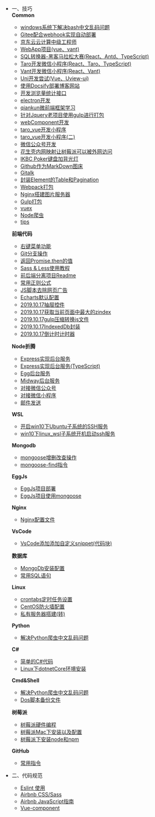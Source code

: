 <!--
 * @Author: 柯军

 * @Date: 2019-08-13 12:17:44

 * @Description:
 -->

* 一、技巧  
  **Common**
    * [windows系统下解决bash中文乱码问题](src/md/common)
    * [Gitee配合webhook实现自动部署](src/md/ci/gitee)
    * [京东云云计算中级工程师](src/md/certificate)
    * [WebApp项目(vue、vant)](src/md/mzqh5)
    * [SQL转换器-黑客马拉松大赛(React、Antd、TypeScript)](src/md/sql_translate)
    * [Taro开发微信小程序(React、Taro、TypeScript)](src/md/taro_wechat)
    * [Vant开发微信小程序(React、Vant)](src/md/vant_wechat)
    * [Uni开发尝试(Vue、Uview-ui)](src/md/uni_prod)
    * [使用Docsify部署博客网站](src/md/docsify)
    * [开发浏览量统计接口](src/md/views)
    * [electron开发](src/md/electron)
    * [qiankun微前端框架学习](src/md/qiankun)
    * [针对Jquery老项目使用gulp进行打包](src/md/gulp)
    * [webComponent开发](src/md/webComponent)
    * [taro_vue开发小程序](src/md/taro_vue)
    * [taro_vue开发小程序(二)](src/md/taro_vue2)
    * [微信公众号开发](src/md/wechat_platform)
    * [花生壳内网映射让树莓派可以被外网访问](src/study/花生壳内网映射让树莓派可以被外网访问)
    * [IKBC Poker键盘加背光灯](src/skill/keyboard)
    * [Github作为MarkDown图床](src/study/githubWithMD)
    * [Gitalk](src/md/gitalk)
    * [封装Element的Table和Pagination](src/md/gridpage)
    * [Webpack打包](src/study/webpack)
    * [Nginx搭建图片服务器](src/study/nginx_images)
    * [Gulp打包](src/study/gulppack)
    * [vuex](src/md/vuex)
    * [Node爬虫](src/md/node_cheerio)
    * [tips](src/md/tips)

  **前端代码**
  
    * [右键菜单功能](src/study/vue右键菜单)
    * [Git分支操作](src/study/gitskill)
    * [返回Promise.then的值](src/study/返回Promise.then的值)
    * [Sass & Less使用教程](src/study/Sass&Less)
    * [前后端分离项目Readme](src/study/qmhbddffli)
    * [常用正则公式](src/study/vfze)
    * [JS脚本去除网页广告](src/study/noads)
    * [Echarts默认配置](src/study/echart)
    * [2019.10.17抽屉控件](src/study/2019.10.17抽屉控件)
    * [2019.10.17获取当前页面中最大的zindex](src/study/2019.10.17获取当前页面中最大的zindex)
    * [2019.10.17gulp压缩转换js文件](src/study/2019.10.17gulp压缩转换js文件)
    * [2019.10.17IndexedDb封装](src/study/2019.10.17IndexedDb封装)
    * [2019.10.17倒计时计时器](src/study/2019.10.17倒计时计时器)
  
  **Node折腾**

    * [Express实现后台服务](src/md/node/express)
    * [Express实现后台服务(TypeScript)](src/md/node/express_typescript)
    * [Egg后台服务](src/md/node/egg)
    * [Midway后台服务](src/md/node/midway)
    * [对接微信公众号](src/md/node/weChat)
    * [对接微信小程序](src/md/node/mini)
    * [邮件发送](src/md/node/mail)

  **WSL**
    * [开启win10下Ubuntu子系统的SSH服务](src/md/wsl/开启win10下Ubuntu子系统的SSH服务)
    * [win10下linux_wsl子系统开机启动ssh服务](src/md/wsl/win10_linux_wsl子系统开机启动ssh服务)
  
  **Mongodb**
  
    * [mongoose增删改查操作](src/study/mongoose)
    * [mongoose-find指令](src/md/mongodb/find)
  
  **EggJs**
  
    * [EggJs项目部署](src/study/eggjsDeploy)
    * [EggJs项目使用mongoose](src/study/eggjsMongoose)
  
  **Nginx**
    * [Nginx配置文件](src/md/nginx/config.md) 
  
  **VsCode**
    * [VsCode添加添加自定义snippet(代码块)](src/study/vscodeblock)
  
  **数据库**
    * [MongoDb安装配置](src/study/Mongodb安装配置)
    * [常用SQL语句](src/study/sql)
  
  **Linux**
    * [crontabs定时任务设置](src/study/crontabs定时任务)
    * [CentOS防火墙配置](src/study/centosfhhoqd)
    * [私有服务器搭建(转)](src/study/setgitlib)
  
  **Python**
    * [解决Python爬虫中文乱码问题](src/study/pythonsp)
  
  **C#**
    * [简单的C#代码](src/study/csharpcode)
    * [Linux下dotnetCore环境安装](src/study/dotnetCore)
  
  **Cmd&Shell**
    * [解决Python爬虫中文乱码问题](src/study/pythonsp)
    * [Dos脚本备份文件](src/study/dosbackup)
  
  **树莓派**
    * [树莓派硬件编程](src/study/raspi)
    * [树莓派Mac下安装以及配置](src/study/树莓派Mac下安装以及配置)
    * [树莓派下安装node和npm](src/study/树莓派下安装node和npm)
  
  **GitHub**
    * [常用指令](src/study/githubCmd)
  
* 二、代码规范
  * [Eslint 使用](src/norm/Eslint)
  * [Airbnb CSS/Sass](src/norm/Css)
  * [Airbnb JavaScript指南](src/norm/JavaScript)
  * [Vue-component](src/norm/Vue-component)

